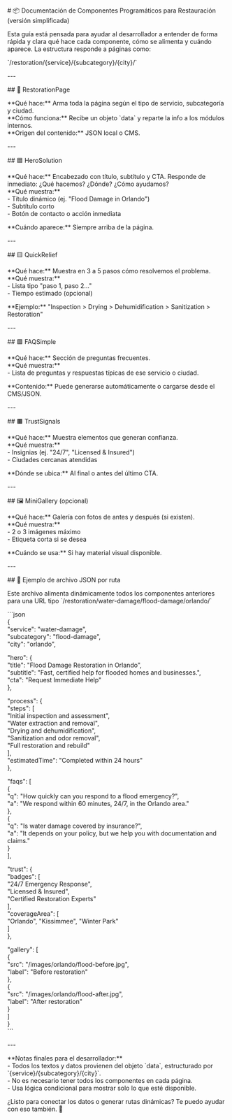 \# 📦 Documentación de Componentes Programáticos para Restauración (versión simplificada)

Esta guía está pensada para ayudar al desarrollador a entender de forma rápida y clara qué hace cada componente, cómo se alimenta y cuándo aparece. La estructura responde a páginas como:

\`/restoration/{service}/{subcategory}/{city}/\`

\---

\#\# 🧱 RestorationPage

\*\*Qué hace:\*\* Arma toda la página según el tipo de servicio, subcategoría y ciudad.   
\*\*Cómo funciona:\*\* Recibe un objeto \`data\` y reparte la info a los módulos internos.   
\*\*Origen del contenido:\*\* JSON local o CMS. 

\---

\#\# 🟦 HeroSolution

\*\*Qué hace:\*\* Encabezado con título, subtítulo y CTA. Responde de inmediato: ¿Qué hacemos? ¿Dónde? ¿Cómo ayudamos?  
\*\*Qué muestra:\*\*  
\- Título dinámico (ej. "Flood Damage in Orlando")  
\- Subtítulo corto  
\- Botón de contacto o acción inmediata

\*\*Cuándo aparece:\*\* Siempre arriba de la página.

\---

\#\# 🟨 QuickRelief

\*\*Qué hace:\*\* Muestra en 3 a 5 pasos cómo resolvemos el problema.  
\*\*Qué muestra:\*\*  
\- Lista tipo "paso 1, paso 2..."  
\- Tiempo estimado (opcional)

\*\*Ejemplo:\*\* "Inspection \> Drying \> Dehumidification \> Sanitization \> Restoration"

\---

\#\# 🟩 FAQSimple

\*\*Qué hace:\*\* Sección de preguntas frecuentes.  
\*\*Qué muestra:\*\*  
\- Lista de preguntas y respuestas típicas de ese servicio o ciudad.

\*\*Contenido:\*\* Puede generarse automáticamente o cargarse desde el CMS/JSON.

\---

\#\# 🟫 TrustSignals

\*\*Qué hace:\*\* Muestra elementos que generan confianza.  
\*\*Qué muestra:\*\*  
\- Insignias (ej. "24/7", "Licensed & Insured")  
\- Ciudades cercanas atendidas

\*\*Dónde se ubica:\*\* Al final o antes del último CTA.

\---

\#\# 🖼️ MiniGallery (opcional)

\*\*Qué hace:\*\* Galería con fotos de antes y después (si existen).  
\*\*Qué muestra:\*\*  
\- 2 o 3 imágenes máximo  
\- Etiqueta corta si se desea

\*\*Cuándo se usa:\*\* Si hay material visual disponible.

\---

\#\# 📂 Ejemplo de archivo JSON por ruta

Este archivo alimenta dinámicamente todos los componentes anteriores para una URL tipo \`/restoration/water-damage/flood-damage/orlando/\`

\`\`\`json  
{  
  "service": "water-damage",  
  "subcategory": "flood-damage",  
  "city": "orlando",

  "hero": {  
    "title": "Flood Damage Restoration in Orlando",  
    "subtitle": "Fast, certified help for flooded homes and businesses.",  
    "cta": "Request Immediate Help"  
  },

  "process": {  
    "steps": \[  
      "Initial inspection and assessment",  
      "Water extraction and removal",  
      "Drying and dehumidification",  
      "Sanitization and odor removal",  
      "Full restoration and rebuild"  
    \],  
    "estimatedTime": "Completed within 24 hours"  
  },

  "faqs": \[  
    {  
      "q": "How quickly can you respond to a flood emergency?",  
      "a": "We respond within 60 minutes, 24/7, in the Orlando area."  
    },  
    {  
      "q": "Is water damage covered by insurance?",  
      "a": "It depends on your policy, but we help you with documentation and claims."  
    }  
  \],

  "trust": {  
    "badges": \[  
      "24/7 Emergency Response",  
      "Licensed & Insured",  
      "Certified Restoration Experts"  
    \],  
    "coverageArea": \[  
      "Orlando", "Kissimmee", "Winter Park"  
    \]  
  },

  "gallery": \[  
    {  
      "src": "/images/orlando/flood-before.jpg",  
      "label": "Before restoration"  
    },  
    {  
      "src": "/images/orlando/flood-after.jpg",  
      "label": "After restoration"  
    }  
  \]  
}  
\`\`\`

\---

\*\*Notas finales para el desarrollador:\*\*  
\- Todos los textos y datos provienen del objeto \`data\`, estructurado por \`{service}/{subcategory}/{city}\`.  
\- No es necesario tener todos los componentes en cada página.  
\- Usa lógica condicional para mostrar solo lo que esté disponible.

¿Listo para conectar los datos o generar rutas dinámicas? Te puedo ayudar con eso también. 🚀

